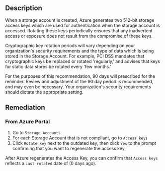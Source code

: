 ## Description

When a storage account is created, Azure generates two 512-bit storage access keys which are used for authentication when the storage account is accessed. Rotating these keys periodically ensures that any inadvertent access or exposure does not result from the compromise of these keys.

Cryptographic key rotation periods will vary depending on your organization's security requirements and the type of data which is being stored in the Storage Account. For example, PCI DSS mandates that cryptographic keys be replaced or rotated 'regularly,' and advises that keys for static data stores be rotated every 'few months.'

For the purposes of this recommendation, 90 days will prescribed for the reminder. Review and adjustment of the 90 day period is recommended, and may even be necessary. Your organization's security requirements should dictate the appropriate setting.

## Remediation

### From Azure Portal

  1. Go to `Storage Accounts`
  2. For each Storage Account that is not compliant, go to `Access keys`
  3. Click `Rotate key` next to the outdated key, then click `Yes` to the prompt confirming that you want to regenerate the access key

After Azure regenerates the Access Key, you can confirm that `Access keys` reflects a
`Last rotated` date of (0 days ago).